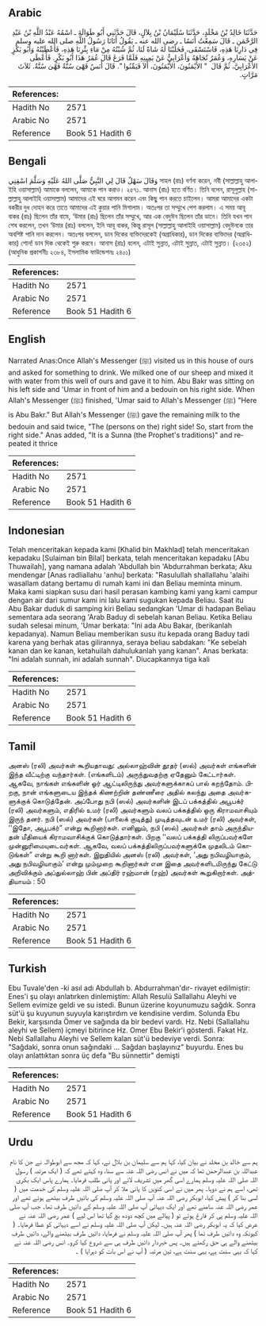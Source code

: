 ## Arabic


<div dir="rtl" lang="ar" style={{fontSize:'larger',backgroundColor:'#f8f9fa',padding:20}}>
حَدَّثَنَا خَالِدُ بْنُ مَخْلَدٍ، حَدَّثَنَا سُلَيْمَانُ بْنُ بِلاَلٍ، قَالَ حَدَّثَنِي أَبُو طَوَالَةَ ـ اسْمُهُ عَبْدُ اللَّهِ بْنُ عَبْدِ الرَّحْمَنِ ـ قَالَ سَمِعْتُ أَنَسًا ـ رضى الله عنه ـ يَقُولُ أَتَانَا رَسُولُ اللَّهِ صلى الله عليه وسلم فِي دَارِنَا هَذِهِ، فَاسْتَسْقَى، فَحَلَبْنَا لَهُ شَاةً لَنَا، ثُمَّ شُبْتُهُ مِنْ مَاءِ بِئْرِنَا هَذِهِ، فَأَعْطَيْتُهُ وَأَبُو بَكْرٍ عَنْ يَسَارِهِ، وَعُمَرُ تُجَاهَهُ وَأَعْرَابِيٌّ عَنْ يَمِينِهِ فَلَمَّا فَرَغَ قَالَ عُمَرُ هَذَا أَبُو بَكْرٍ‏.‏ فَأَعْطَى الأَعْرَابِيَّ، ثُمَّ قَالَ ‏ "‏ الأَيْمَنُونَ، الأَيْمَنُونَ، أَلاَ فَيَمِّنُوا ‏"‏‏.‏ قَالَ أَنَسٌ فَهْىَ سُنَّةٌ فَهْىَ سُنَّةٌ‏.‏ ثَلاَثَ مَرَّاتٍ‏.‏
</div>
<div style={{backgroundColor:'#f8f9fa',padding:20, marginBottom: 10}}><table> <thead> <tr> <th>References:</th> <th></th> </tr> </thead> <tbody><tr><td>Hadith No</td><td>2571</td></tr><tr><td>Arabic No</td><td>2571</td></tr><tr><td>Reference</td><td>Book 51 Hadith 6</td></tr></tbody></table></div>

## Bengali


<div dir="ltr" lang="bn" style={{fontSize:'larger',backgroundColor:'#f8f9fa',padding:20}}>
وَقَالَ سَهْلٌ قَالَ لِي النَّبِيُّ صَلَّى اللهُ عَلَيْهِ وَسَلَّمَ اسْقِنِي সাহল (রাঃ) বর্ণনা করেন, নবী (সাল্লাল্লাহু আলাইহি ওয়াসাল্লাম) আমাকে বললেন, আমাকে পান করাও। ২৫৭১. আনাস (রাঃ) হতে বর্ণিত। তিনি বলেন, রাসূলুল্লাহ (সাল্লাল্লাহু আলাইহি ওয়াসাল্লাম) আমাদের এই ঘরে আগমন করেন এবং কিছু পান করতে চাইলেন। আমরা আমাদের একটা বকরীর দুধ দোহন করে তাতে আমাদের এই কুয়ার পানি মিশালাম। অতঃপর তা সম্মুখে পেশ করলাম। এ সময় আবূ বাকর (রাঃ) ছিলেন তাঁর বামে, ‘উমার (রাঃ) ছিলেন তাঁর সম্মুখে, আর এক বেদুঈন ছিলেন তাঁর ডানে। তিনি যখন পান শেষ করলেন, তখন ‘উমার (রাঃ) বললেন, ইনি আবূ বাকর, কিন্তু রাসূল (সাল্লাল্লাহু আলাইহি ওয়াসাল্লাম) বেদুঈনকে তার অবশিষ্ট পানি দান করলেন। অতঃপর বললেন, ডান দিকের ব্যক্তিদেরকেই (অগ্রাধিকার), ডান দিকের ব্যক্তিদের (অগ্রাধিকার) শোন! ডান দিক থেকেই শুরু করবে। আনাস (রাঃ) বলেন, এটাই সুন্নাত, এটাই সুন্নাত, এটাই সুন্নাত। (২৩৫২) (আধুনিক প্রকাশনীঃ ২৩৮৪, ইসলামিক ফাউন্ডেশনঃ ২৪০১)
</div>
<div style={{backgroundColor:'#f8f9fa',padding:20, marginBottom: 10}}><table> <thead> <tr> <th>References:</th> <th></th> </tr> </thead> <tbody><tr><td>Hadith No</td><td>2571</td></tr><tr><td>Arabic No</td><td>2571</td></tr><tr><td>Reference</td><td>Book 51 Hadith 6</td></tr></tbody></table></div>

## English


<div dir="ltr" lang="en" style={{fontSize:'larger',backgroundColor:'#f8f9fa',padding:20}}>
Narrated Anas:Once Allah's Messenger (ﷺ) visited us in this house of ours and asked for something to drink. We milked one of our sheep and mixed it with water from this well of ours and gave it to him. Abu Bakr was sitting on his left side and 'Umar in front of him and a bedouin on his right side. When Allah's Messenger (ﷺ) finished, 'Umar said to Allah's Messenger (ﷺ) "Here is Abu Bakr." But Allah's Messenger (ﷺ) gave the remaining milk to the bedouin and said twice, "The (persons on the) right side! So, start from the right side." Anas added, "It is a Sunna (the Prophet's traditions)" and repeated it thrice
</div>
<div style={{backgroundColor:'#f8f9fa',padding:20, marginBottom: 10}}><table> <thead> <tr> <th>References:</th> <th></th> </tr> </thead> <tbody><tr><td>Hadith No</td><td>2571</td></tr><tr><td>Arabic No</td><td>2571</td></tr><tr><td>Reference</td><td>Book 51 Hadith 6</td></tr></tbody></table></div>

## Indonesian


<div dir="ltr" lang="id" style={{fontSize:'larger',backgroundColor:'#f8f9fa',padding:20}}>
Telah menceritakan kepada kami [Khalid bin Makhlad] telah menceritakan kepadaku [Sulaiman bin Bilal] berkata, telah menceritakan kepadaku [Abu Thuwailah], yang namana adalah 'Abdullah bin 'Abdurrahman berkata; Aku mendengar [Anas radliallahu 'anhu] berkata: "Rasulullah shallallahu 'alaihi wasallam datang bertamu di rumah kami ini dan Beliau meminta minum. Maka kami siapkan susu dari hasil perasan kambing kami yang kami campur dengan air dari sumur kami ini lalu kami sugukan kepada Beliau. Saat itu Abu Bakar duduk di samping kiri Beliau sedangkan 'Umar di hadapan Beliau sementara ada seorang 'Arab Baduy di sebelah kanan Beliau. Ketika Beliau sudah selesai minum, 'Umar berkata: "Ini ada Abu Bakar, (berikanlah kepadanya). Namun Beliau memberikan susu itu kepada orang Baduy tadi karena yang berhak atas gilirannya, seraya beliau sabdakan: "Ke sebelah kanan dan ke kanan, ketahuilah dahulukanlah yang kanan". Anas berkata: "Ini adalah sunnah, ini adalah sunnah". Diucapkannya tiga kali
</div>
<div style={{backgroundColor:'#f8f9fa',padding:20, marginBottom: 10}}><table> <thead> <tr> <th>References:</th> <th></th> </tr> </thead> <tbody><tr><td>Hadith No</td><td>2571</td></tr><tr><td>Arabic No</td><td>2571</td></tr><tr><td>Reference</td><td>Book 51 Hadith 6</td></tr></tbody></table></div>

## Tamil


<div dir="ltr" lang="ta" style={{fontSize:'larger',backgroundColor:'#f8f9fa',padding:20}}>
அனஸ் (ரலி) அவர்கள் கூறியதாவது: அல்லாஹ்வின் தூதர் (ஸல்) அவர்கள் எங்களின் இந்த வீட்டிற்கு வந்தார்கள். (எங்களிடம்) அருந்துவதற்கு ஏதேனும் கேட்டார்கள். ஆகவே, நாங்கள் எங்களின் ஓர் ஆட்டிலிருந்து அவர்களுக்காகப் பால் கறந்தோம். பிறகு, நான் எங்களுடைய இந்தக் கிணற்றின் தண்ணீரை அதில் கலந்து அதை அவர்களுக்குக் கொடுத்தேன். அப்போது நபி (ஸல்) அவர்களின் இடப் பக்கத்தில் அபூபக்ர் (ரலி) அவர்களும், எதிரில் உமர் (ரலி) அவர்களும் வலப் பக்கத்தில் ஒரு கிராமவாசியும் இருந் தனர். நபி (ஸல்) அவர்கள் (பாலைக் குடித்து) முடித்தவுடன் உமர் (ரலி) அவர்கள், ‘‘இதோ, அபூபக்ர்” என்று கூறினார்கள். எனினும், நபி (ஸல்) அவர்கள் தாம் அருந்தியதன் மீதியைக் கிராமவாசிக்குக் கொடுத்தார்கள். பிறகு ‘‘வலப் பக்கத்தி லிருப்பவர்களே முன்னுரிமையுடைவர்கள். ஆகவே, வலப் பக்கத்திலிருப்பவர்களுக்கே முதலிடம் கொடுங்கள்” என்று கூறி னார்கள். இறுதியில் அனஸ் (ரலி) அவர்கள், ‘அது நபிவழியாகும், அது நபிவழியாகும்’ என்று மும்முறை கூறினார்கள் என இதை அவர்களிடமிருந்து கேட்டு அறிவிக்கும் அப்துல்லாஹ் பின் அப்திர் ரஹ்மான் (ரஹ்) அவர்கள் கூறுகிறார்கள். அத்தியாயம் : 50
</div>
<div style={{backgroundColor:'#f8f9fa',padding:20, marginBottom: 10}}><table> <thead> <tr> <th>References:</th> <th></th> </tr> </thead> <tbody><tr><td>Hadith No</td><td>2571</td></tr><tr><td>Arabic No</td><td>2571</td></tr><tr><td>Reference</td><td>Book 51 Hadith 6</td></tr></tbody></table></div>

## Turkish


<div dir="ltr" lang="tr" style={{fontSize:'larger',backgroundColor:'#f8f9fa',padding:20}}>
Ebu Tuvale'den -ki asıl adı Abdullah b. Abdurrahman'dır- rivayet edilmiştir: Enes'i şu olayı anlatırken dinlemiştim: Allah Resulü Sallallahu Aleyhi ve Sellem evimize geldi ve su istedi. Bunun üzerine koyunumuzu sağdık. Sonra süt'ü şu kuyunun suyuyla karıştırdım ve kendisine verdim. Solunda Ebu Bekir, karşısında Ömer ve sağında da bir bedevi vardı. Hz. Nebi (Sallallahu aleyhi ve Sellem) içmeyi bitirince Hz. Omer Ebu Bekir'i gösterdi. Fakat Hz. Nebi Sallallahu Aleyhi ve Sellem kalan süt'ü bedeviye verdi. Sonra: "Sağdaki, sonra onun sağındaki ... Sağdan başlayınız" buyurdu. Enes bu olayı anlattıktan sonra üç defa "Bu sünnettir" demişti
</div>
<div style={{backgroundColor:'#f8f9fa',padding:20, marginBottom: 10}}><table> <thead> <tr> <th>References:</th> <th></th> </tr> </thead> <tbody><tr><td>Hadith No</td><td>2571</td></tr><tr><td>Arabic No</td><td>2571</td></tr><tr><td>Reference</td><td>Book 51 Hadith 6</td></tr></tbody></table></div>

## Urdu


<div dir="rtl" lang="ur" style={{fontSize:'larger',backgroundColor:'#f8f9fa',padding:20}}>
ہم سے خالد بن مخلد نے بیان کیا، کہا ہم سے سلیمان بن بلال نے، کہا کہ مجھ سے ابوطوالہ نے جن کا نام عبداللہ بن عبدالرحمٰن تھا کہ میں نے انس رضی اللہ عنہ سے سنا، وہ کہتے تھے کہ ( ایک مرتبہ ) رسول اللہ صلی اللہ علیہ وسلم ہمارے اسی گھر میں تشریف لائے اور پانی طلب فرمایا۔ ہمارے پاس ایک بکری تھی، اسے ہم نے دوہا۔ پھر میں نے اسی کنویں کا پانی ملا کر آپ صلی اللہ علیہ وسلم کی خدمت میں ( لسی بنا کر ) پیش کیا، ابوبکر رضی اللہ عنہ آپ صلی اللہ علیہ وسلم کی بائیں طرف بیٹھے ہوئے تھے اور عمر رضی اللہ عنہ سامنے تھے اور ایک دیہاتی آپ صلی اللہ علیہ وسلم کے دائیں طرف تھا۔ جب آپ صلی اللہ علیہ وسلم پی کر فارغ ہوئے تو ( پیالے میں کچھ دودھ بچ گیا تھا اس لیے ) عمر رضی اللہ عنہ نے عرض کیا کہ یہ ابوبکر رضی اللہ عنہ ہیں۔ لیکن آپ صلی اللہ علیہ وسلم نے اسے دیہاتی کو عطا فرمایا۔ ( کیونکہ وہ دائیں طرف تھا ) پھر آپ صلی اللہ علیہ وسلم نے فرمایا، دائیں طرف بیٹھنے والے، دائیں طرف بیٹھنے والے ہی حق رکھتے ہیں۔ پس خبردار دائیں طرف ہی سے شروع کیا کرو۔ انس رضی اللہ عنہ نے کہا کہ یہی سنت ہے، یہی سنت ہے، تین مرتبہ ( آپ نے اس بات کو دہرایا ) ۔
</div>
<div style={{backgroundColor:'#f8f9fa',padding:20, marginBottom: 10}}><table> <thead> <tr> <th>References:</th> <th></th> </tr> </thead> <tbody><tr><td>Hadith No</td><td>2571</td></tr><tr><td>Arabic No</td><td>2571</td></tr><tr><td>Reference</td><td>Book 51 Hadith 6</td></tr></tbody></table></div>